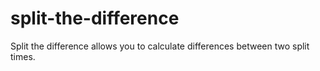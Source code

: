 # split-the-difference
Split the difference allows you to calculate differences between two split times.
